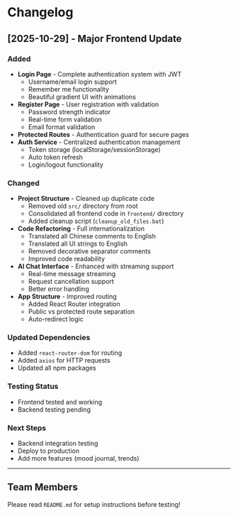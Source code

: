 # Changelog

## [2025-10-29] - Major Frontend Update

### Added
- **Login Page** - Complete authentication system with JWT
  - Username/email login support
  - Remember me functionality
  - Beautiful gradient UI with animations
- **Register Page** - User registration with validation
  - Password strength indicator
  - Real-time form validation
  - Email format validation
- **Protected Routes** - Authentication guard for secure pages
- **Auth Service** - Centralized authentication management
  - Token storage (localStorage/sessionStorage)
  - Auto token refresh
  - Login/logout functionality

### Changed
- **Project Structure** - Cleaned up duplicate code
  - Removed old `src/` directory from root
  - Consolidated all frontend code in `frontend/` directory
  - Added cleanup script (`cleanup_old_files.bat`)
- **Code Refactoring** - Full internationalization
  - Translated all Chinese comments to English
  - Translated all UI strings to English
  - Removed decorative separator comments
  - Improved code readability
- **AI Chat Interface** - Enhanced with streaming support
  - Real-time message streaming
  - Request cancellation support
  - Better error handling
- **App Structure** - Improved routing
  - Added React Router integration
  - Public vs protected route separation
  - Auto-redirect logic

### Updated Dependencies
- Added `react-router-dom` for routing
- Added `axios` for HTTP requests
- Updated all npm packages

### Testing Status
- Frontend tested and working
- Backend testing pending

### Next Steps
- Backend integration testing
- Deploy to production
- Add more features (mood journal, trends)

---

## Team Members
Please read `README.md` for setup instructions before testing!

